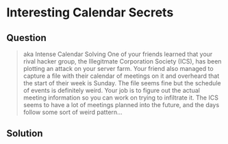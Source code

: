 # Interesting Calendar Secrets

## Question

> aka Intense Calendar Solving One of your friends learned that your rival hacker group, the Illegitmate Corporation Society (ICS), has been plotting an attack on your server farm. Your friend also managed to capture a file with their calendar of meetings on it and overheard that the start of their week is Sunday. The file seems fine but the schedule of events is definitely weird. Your job is to figure out the actual meeting information so you can work on trying to infiltrate it. The ICS seems to have a lot of meetings planned into the future, and the days follow some sort of weird pattern...

## Solution
